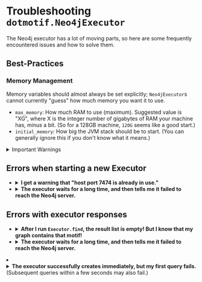 # Troubleshooting `dotmotif.Neo4jExecutor`

The Neo4j executor has a lot of moving parts, so here are some frequently encountered issues and how to solve them.

## Best-Practices

### Memory Management

Memory variables should almost always be set explicitly; `Neo4jExecutor`s cannot currently "guess" how much memory you want it to use.

- `max_memory`: How much RAM to use (maximum). Suggested value is "XG", where X is the integer number of gigabytes of RAM your machine has, minus a bit. (So for a 128GB machine, `120G` seems like a good start.)
- `initial_memory`: How big the JVM stack should be to start. (You can generally ignore this if you don't know what it means.)

<details>
<summary>Important Warnings</summary>
When creating a new Executor, specify `max_memory` and `initial_memory` so that the Executor can expand to fill the available space. But...a few warnings! **If you set `max_memory` too high, your container will silently fail (as the container will try to allocate too much memory, and then do whatever it is that the JVM does instead of segfaulting noisily).

`initial_memory` should be set high enough that the JVM doesn't have to reprovision memory too many times; but be aware that this amount of memory will be _unavailable_ to the rest of your system while the executor is alive.
</details>

## Errors when starting a new Executor

<ul>
<li>
<details>
<summary><b>I get a warning that "host port 7474 is already in use."</b></summary>

You may already have a running Neo4jExecutor or Neo4j database container which is using the 7474 port. Check with `docker ps`.
</details>
</li>
<li>
<details>
<summary><b>The executor waits for a long time, and then tells me it failed to reach the Neo4j server.</b></summary>

This means that the executor tried to create a new docker container, but was unable to reach it.
</details>
</li>
</ul>

## Errors with executor responses

<ul>
<li>
<details>
<summary><b>After I run <code>Executor.find</code>, the result list is empty! But I know that my graph contains that motif!</b></summary>

The .find() returns a _cursor_ to your results, not your results themselves. Please consider the following:

```python

E = Neo4jExecutor(...)

results = E.find(motif)
A = results.to_table()
B = results.to_table()
```

`A` will contain all of your results; `B` will be EMPTY, since you already "used up" your results in the first call to `to_table`. You can learn more about cursors [here](https://py2neo.org/v4/database.html#cursor-objects). Once you have assigned these values to `A`, you can reuse them as many times as you like.

Common Follow-up Question: _WHYYY DO YOU DO THIS_

In some cases, you may receive too many results to easily process (many gigabytes of results). In these cases, you will want to 'stream' the results instead of getting a list of all of them. Here, `next(results)` is your friend!

If you prefer that the executor return a nicely parsed table of results, you can pass `cursor=False` to `find`. You will then get back a Python data structure instead of a cursor.


</details>
</li>
<li>
<details>
<summary><b>The executor waits for a long time, and then tells me it failed to reach the Neo4j server.</b></summary>

This means that the executor tried to create a new docker container, but was unable to reach it. Make sure you have Docker installed, that you have a Neo4j image either local or reachable over the net, and that your Docker container can be accessed by the current user. Once you have run DotMotif for the first time (or have installed the Neo4j image manually), it will run entirely offline in subsequent runs.
</details>
</li>
</ul>

</details>
</li>
<li>
<details>
<summary><b>The executor successfully creates immediately, but my first query fails.</b> (Subsequent queries within a few seconds may also fail.)</summary>

Versions of `dotmotif` including and following **0.4.3** will wait for the Docker container to spin up by default before the Executor creation completes successfully. If you are using an earlier version of DotMotif, or you have passed the `wait_for_boot=False` argument to the `Neo4jExecutor` constructor, the initialization will complete while the container continues to boot in the background.

This is desired behavior if you anticipate a long-running process taking place in between executor creation and your first query. But in all other cases, you should leave this flag set to `True`.
</details>
</li>
</ul>
